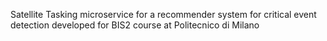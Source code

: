 Satellite Tasking microservice for a recommender system for critical event detection developed for BIS2 course at Politecnico di Milano
